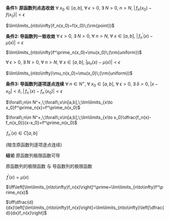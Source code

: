 **条件1: 原函数列点态收敛**
$\forall\;x_0\in[a,b],\;\forall\;\epsilon>0,\;\exists\;N>0,\;n>N,\;\left|\,f_n(x_0)-f(x_0)\right|<\epsilon$

$\lim\limits_{n\to\infty}f_n(x_0)=f(x_0)\;(\rm{point})$

**条件2: 导函数列一致收敛**
$\forall\;\epsilon>0,\;\exists\;N>0,\;\forall\;n>N,\;\forall\;x\in[a,b],\;\left|\,f^\prime_n(x)-\mu(x)\right|<\epsilon$

$\lim\limits_{n\to\infty}f^\prime_n(x_0)=\mu(x_0)\;(\rm{uniform})$

$\forall\;\epsilon>0,\;\exists\;N>0,\;\forall\;n>N,\;\forall\;x\in[a,b],\;\left|\mu_n(x)-\mu(x)\right|<\epsilon$

$\lim\limits_{n\to\infty}\mu_n(x_0)=\mu(x_0)\;(\rm{uniform})$

**条件3: 导函数列逐项逐点连续**
$\forall\;n\in N^+,\;\forall\;x_0\in[a,b],\;\forall\;\epsilon>0,\;\exists\;\delta>0,\;|x-x_0|<\delta,\;|\,f^\prime_n(x)-f^\prime_n(x_0)|<\epsilon$

$\forall\;n\in N^+,\;\forall\;x\in[a,b],\;\lim\limits_{x\to x_0}f^\prime_n(x)=f^\prime_n(x_0)$

$\forall\;n\in N^+,\;\forall\;x\in[a,b],\;\lim\limits_{x\to x_0}\dfrac{f_n(x)-f_n(x_0)}{x-x_0}=f^\prime_n(x_0)$

$\,f^\prime_n(x)\in C[a,b]$

(暗含原函数列逐项逐点连续)

**结论**
原函数列极限函数可导

原函数列的极限函数 与 导函数列的极限函数

$\,f^\prime(x)=\mu(x)$

$\iff\left[\lim\limits_{n\to\infty}f_n(x)\right]^\prime=\lim\limits_{n\to\infty}f^\prime_n(x)$

$\iff\dfrac{d}{dx}\left[\lim\limits_{n\to\infty}f_n(x)\right]=\lim\limits_{n\to\infty}\left[\dfrac{d}{dx}f_n(x)\right]$
